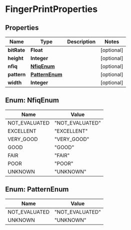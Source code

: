 
# FingerPrintProperties

## Properties
Name | Type | Description | Notes
------------ | ------------- | ------------- | -------------
**bitRate** | **Float** |  |  [optional]
**height** | **Integer** |  |  [optional]
**nfiq** | [**NfiqEnum**](#NfiqEnum) |  |  [optional]
**pattern** | [**PatternEnum**](#PatternEnum) |  |  [optional]
**width** | **Integer** |  |  [optional]


<a name="NfiqEnum"></a>
## Enum: NfiqEnum
Name | Value
---- | -----
NOT_EVALUATED | &quot;NOT_EVALUATED&quot;
EXCELLENT | &quot;EXCELLENT&quot;
VERY_GOOD | &quot;VERY_GOOD&quot;
GOOD | &quot;GOOD&quot;
FAIR | &quot;FAIR&quot;
POOR | &quot;POOR&quot;
UNKNOWN | &quot;UNKNOWN&quot;


<a name="PatternEnum"></a>
## Enum: PatternEnum
Name | Value
---- | -----
NOT_EVALUATED | &quot;NOT_EVALUATED&quot;
UNKNOWN | &quot;UNKNOWN&quot;



